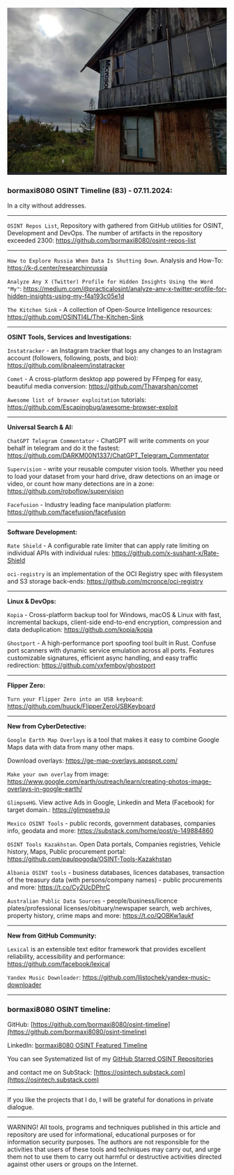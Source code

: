 ![alt text](img/83.jpg)
### bormaxi8080 OSINT Timeline (83) - 07.11.2024:

In a city without addresses.

----

```OSINT Repos List```, Repository with gathered from GitHub utilities for OSINT, Development and DevOps. The number of artifacts in the repository exceeded 2300: https://github.com/bormaxi8080/osint-repos-list

----

```How to Explore Russia When Data Is Shutting Down```. Analysis and How-To: https://k-d.center/researchinrussia

```Analyze Any X (Twitter) Profile for Hidden Insights Using the Word "My"```: https://medium.com/@practicalosint/analyze-any-x-twitter-profile-for-hidden-insights-using-my-f4a193c05e1d

```The Kitchen Sink``` - A collection of Open-Source Intelligence resources: https://github.com/OSINTI4L/The-Kitchen-Sink

----

**OSINT Tools, Services and Investigations:**

```Instatracker``` - an Instagram tracker that logs any changes to an Instagram account (followers, following, posts, and bio): https://github.com/ibnaleem/instatracker

```Comet``` - A cross-platform desktop app powered by FFmpeg for easy, beautiful media conversion: https://github.com/Thavarshan/comet

```Awesome list of browser exploitation``` tutorials: https://github.com/Escapingbug/awesome-browser-exploit

----

**Universal Search & AI:**

```ChatGPT Telegram Commentator``` - ChatGPT will write comments on your behalf in telegram and do it the fastest: https://github.com/DARKM00N1337/ChatGPT_Telegram_Commentator

```Supervision``` - write your reusable computer vision tools. Whether you need to load your dataset from your hard drive, draw detections on an image or video, or count how many detections are in a zone: https://github.com/roboflow/supervision

```Facefusion``` - Industry leading face manipulation platform: https://github.com/facefusion/facefusion

---

**Software Development:**

```Rate Shield``` - A configurable rate limiter that can apply rate limiting on individual APIs with individual rules: https://github.com/x-sushant-x/Rate-Shield

```oci-registry``` is an implementation of the OCI Registry spec with filesystem and S3 storage back-ends: https://github.com/mcronce/oci-registry

----

**Linux & DevOps:**

```Kopia``` - Cross-platform backup tool for Windows, macOS & Linux with fast, incremental backups, client-side end-to-end encryption, compression and data deduplication: https://github.com/kopia/kopia

```Ghostport``` - A high-performance port spoofing tool built in Rust. Confuse port scanners with dynamic service emulation across all ports. Features customizable signatures, efficient async handling, and easy traffic redirection: https://github.com/vxfemboy/ghostport

----

**Flipper Zero:**

```Turn your Flipper Zero into an USB keyboard```: https://github.com/huuck/FlipperZeroUSBKeyboard

----

**New from CyberDetective:**

```Google Earth Map Overlays``` is a tool that makes it easy to combine Google Maps data with data from many other maps.

Download overlays: https://ge-map-overlays.appspot.com/

```Make your own overlay``` from image: https://www.google.com/earth/outreach/learn/creating-photos-image-overlays-in-google-earth/

```GlimpseHG```. View active Ads in Google, Linkedin and Meta (Facebook) for target domain.: https://glimpsehq.io

```Mexico OSINT Tools``` - public records, government databases, companies info, geodata and more: https://substack.com/home/post/p-149884860

```OSINT Tools Kazakhstan```. Open Data portals, Companies registries, Vehicle history, Maps, Public procurement portal: https://github.com/paulpogoda/OSINT-Tools-Kazakhstan

```Albania OSINT tools``` - business databases, licences databases, transaction of the treasury data (with persons/company names) - public procurements and more: https://t.co/Cy2UcDPhrC

```Australian Public Data Sources``` - people/business/licence plates/professional licenses/obituary/newspaper search, web archives, property history, crime maps and more: https://t.co/QOBKw1aukf

----

**New from GitHub Community:**

```Lexical``` is an extensible text editor framework that provides excellent reliability, accessibility and performance: https://github.com/facebook/lexical

```Yandex Music Downloader```: https://github.com/llistochek/yandex-music-downloader

----
### bormaxi8080 OSINT timeline:

GitHub: [https://github.com/bormaxi8080/osint-timeline](https://github.com/bormaxi8080/osint-timeline)

LinkedIn: [bormaxi8080 OSINT Featured Timeline](https://www.linkedin.com/in/osintech/details/featured/)

You can see Systematized list of my [GitHub Starred OSINT Repositories](https://github.com/bormaxi8080/osint-repos-list)

and contact me on SubStack: [https://osintech.substack.com](https://osintech.substack.com)

----

If you like the projects that I do, I will be grateful for donations in private dialogue.

----

WARNING! All tools, programs and techniques published in this article and repository are used for informational, educational purposes or for information security purposes. The authors are not responsible for the activities that users of these tools and techniques may carry out, and urge them not to use them to carry out harmful or destructive activities directed against other users or groups on the Internet.
